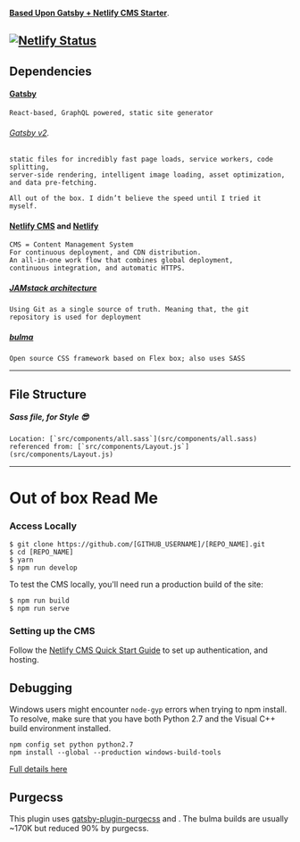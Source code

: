 **[Based Upon Gatsby + Netlify CMS Starter](https://gatsby-netlify-cms.netlify.com/)**.
  
[![Netlify Status](https://api.netlify.com/api/v1/badges/b654c94e-08a6-4b79-b443-7837581b1d8d/deploy-status)](https://app.netlify.com/sites/gatsby-starter-netlify-cms-ci/deploys)
------
## Dependencies 
#### [Gatsby](https://www.gatsbyjs.org/docs/)
`React-based, GraphQL powered, static site generator`
###### [Gatsby v2](https://www.gatsbyjs.org/blog/2018-09-17-gatsby-v2/).
```
static files for incredibly fast page loads, service workers, code splitting, 
server-side rendering, intelligent image loading, asset optimization, and data pre-fetching.

All out of the box. I didn’t believe the speed until I tried it myself.
```
#### [Netlify CMS](https://www.netlifycms.org) and [Netlify](https://www.netlify.com)	
```
CMS = Content Management System
For continuous deployment, and CDN distribution.
An all-in-one work flow that combines global deployment, 
continuous integration, and automatic HTTPS.
```
##### [JAMstack architecture](https://jamstack.org)
`Using Git as a single source of truth. Meaning that, the git repository is used for deployment`

##### [bulma](https://bulma.io/)
`Open source CSS framework based on Flex box; also uses SASS`

------
## File Structure
##### Sass file, for Style 😎
	Location: [`src/components/all.sass`](src/components/all.sass) 
	referenced from: [`src/components/Layout.js`](src/components/Layout.js)


------
# Out of box Read Me	
### Access Locally
```
$ git clone https://github.com/[GITHUB_USERNAME]/[REPO_NAME].git
$ cd [REPO_NAME]
$ yarn
$ npm run develop
```
To test the CMS locally, you'll need run a production build of the site:
```
$ npm run build
$ npm run serve
```

### Setting up the CMS
Follow the [Netlify CMS Quick Start Guide](https://www.netlifycms.org/docs/quick-start/#authentication) to set up authentication, and hosting.

## Debugging
Windows users might encounter ```node-gyp``` errors when trying to npm install.
To resolve, make sure that you have both Python 2.7 and the Visual C++ build environment installed.
```
npm config set python python2.7
npm install --global --production windows-build-tools
```

[Full details here](https://www.npmjs.com/package/node-gyp 'NPM node-gyp page')

## Purgecss
This plugin uses [gatsby-plugin-purgecss](https://www.gatsbyjs.org/packages/gatsby-plugin-purgecss/) and . The bulma builds are usually ~170K but reduced 90% by purgecss.
